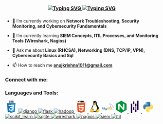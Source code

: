 <h3 align="center">
  <a href="https://git.io/typing-svg">
    <img src="https://readme-typing-svg.demolab.com?font=Fira+Code&pause=1000&color=99F737&width=1000&lines=I'm+Exploring+Data+%26+CloudOps+To+Build+Strong+Foundations+For+My+Future" alt="Typing SVG" />
    <img src="https://readme-typing-svg.demolab.com?font=Fira+Code&pause=1500&color=99F737&width=1000&lines=But+Trust+Me+I'm+Working+On+It%2C+And+I'll+Get+There+In+Style!" alt="Typing SVG" />
  </a>
</h3>


<h3 align="center"> </h3>

- 🔭 I’m currently working on **Network Troubleshooting, Security Monitoring, and Cybersecurity Fundamentals**

- 🌱 I’m currently learning **SIEM Concepts, ITIL Processes, and Monitoring Tools (Wireshark, Nagios)**

- 💬 Ask me about **Linux (RHCSA), Networking (DNS, TCP/IP, VPN), Cybersecurity Basics and Sql**

- 📫 How to reach me **anujkrishna1011@gmail.com**

<h3 align="left">Connect with me:</h3>
<p align="left">
</p>

<h3 align="left">Languages and Tools:</h3>
<p align="left"> 
  <a href="https://www.w3schools.com/css/" target="_blank" rel="noreferrer"> 
    <img src="https://raw.githubusercontent.com/devicons/devicon/master/icons/css3/css3-original-wordmark.svg" alt="css3" width="40" height="40"/> 
  </a> 
  <a href="https://www.djangoproject.com/" target="_blank" rel="noreferrer"> 
    <img src="https://cdn.worldvectorlogo.com/logos/django.svg" alt="django" width="40" height="40"/> 
  </a> 
  <a href="https://flask.palletsprojects.com/" target="_blank" rel="noreferrer"> 
    <img src="https://www.vectorlogo.zone/logos/pocoo_flask/pocoo_flask-icon.svg" alt="flask" width="40" height="40"/> 
  </a> 
  <a href="https://hadoop.apache.org/" target="_blank" rel="noreferrer"> 
    <img src="https://www.vectorlogo.zone/logos/apache_hadoop/apache_hadoop-icon.svg" alt="hadoop" width="40" height="40"/> 
  </a> 
  <a href="https://www.w3.org/html/" target="_blank" rel="noreferrer"> 
    <img src="https://raw.githubusercontent.com/devicons/devicon/master/icons/html5/html5-original-wordmark.svg" alt="html5" width="40" height="40"/> 
  </a> 
  <a href="https://www.linux.org/" target="_blank" rel="noreferrer"> 
    <img src="https://raw.githubusercontent.com/devicons/devicon/master/icons/linux/linux-original.svg" alt="linux" width="40" height="40"/> 
  </a>  
  <a href="https://www.mysql.com/" target="_blank" rel="noreferrer"> 
    <img src="https://raw.githubusercontent.com/devicons/devicon/master/icons/mysql/mysql-original-wordmark.svg" alt="mysql" width="40" height="40"/> 
  </a> 
  <a href="https://www.nginx.com" target="_blank" rel="noreferrer"> 
    <img src="https://raw.githubusercontent.com/devicons/devicon/master/icons/nginx/nginx-original.svg" alt="nginx" width="40" height="40"/> 
  </a> 
  <a href="https://pandas.pydata.org/" target="_blank" rel="noreferrer"> 
    <img src="https://raw.githubusercontent.com/devicons/devicon/2ae2a900d2f041da66e950e4d48052658d850630/icons/pandas/pandas-original.svg" alt="pandas" width="40" height="40"/> 
  </a> 
  <a href="https://www.python.org" target="_blank" rel="noreferrer"> 
    <img src="https://raw.githubusercontent.com/devicons/devicon/master/icons/python/python-original.svg" alt="python" width="40" height="40"/> 
  </a> 
  <a href="https://scikit-learn.org/" target="_blank" rel="noreferrer"> 
    <img src="https://upload.wikimedia.org/wikipedia/commons/0/05/Scikit_learn_logo_small.svg" alt="scikit_learn" width="40" height="40"/> 
  </a> 
  <a href="https://www.sqlite.org/" target="_blank" rel="noreferrer"> 
    <img src="https://www.vectorlogo.zone/logos/sqlite/sqlite-icon.svg" alt="sqlite" width="40" height="40"/> 
  </a> 
    <a href="https://www.wireshark.org/" target="_blank" rel="noreferrer"> 
    <img src="https://upload.wikimedia.org/wikipedia/commons/d/d2/Wireshark_icon.svg" alt="wireshark" width="40" height="40"/> 
  </a>
  <a href="https://www.nagios.org/" target="_blank" rel="noreferrer"> 
    <img src="https://upload.wikimedia.org/wikipedia/commons/0/0a/Nagios_logo.png" alt="nagios" width="70" height="40"/> 
  </a>
  <a href="https://en.wikipedia.org/wiki/Security_information_and_event_management" target="_blank" rel="noreferrer"> 
    <img src="https://img.icons8.com/external-flaticons-lineal-color-flat-icons/64/external-siem-cyber-security-flaticons-lineal-color-flat-icons.png" alt="siem" width="40" height="40"/> 
  </a>
  <a href="https://en.wikipedia.org/wiki/ITIL" target="_blank" rel="noreferrer"> 
    <img src="https://img.icons8.com/external-flaticons-lineal-color-flat-icons/64/external-itil-project-management-flaticons-lineal-color-flat-icons.png" alt="itil" width="40" height="40"/> 
  </a>
</p>
